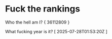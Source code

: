 # Fuck the rankings

Who the hell am I?
{ 36112809 }

What fucking year is it?
[ 2025-07-28T01:53:20Z ]
